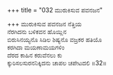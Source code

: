 +++
title = "032 ಮುರುಕಿಸುವ ಪವನಜನ"

+++
ಮುರುಕಿಸುವ ಪವನಜನ ನೆತ್ತಿಯ  
ನೆರಗಿದನು ಬಳಿಕವನ ಹೊಯ್ಲಿನ  
ಬಿರುಸಿನಯ್ಯನೊ ಸಿಡಿಲ ಶಿಷ್ಯನೊ ವಜ್ರಕರ ಹತಿಯೊ   
ಕರಗಿದಾ ಮಯಣಾಮಯಗಳಿಂ  
ದೆರದ ಕಾಹಿನ ಕರುವೆನಲು ಕು  
ಕ್ಕುರಿಸಲಸುರನನಿಕ್ಕಿದನು ಚಾಪಲ ಚಪೇಟದಲಿ     ॥32॥